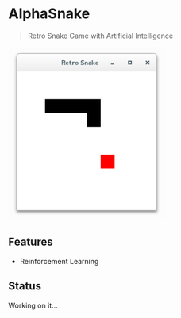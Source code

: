 # AlphaSnake
> Retro Snake Game with Artificial Intelligence

![](./pics/retrosnake.png)

## Features
+ Reinforcement Learning

## Status
Working on it...